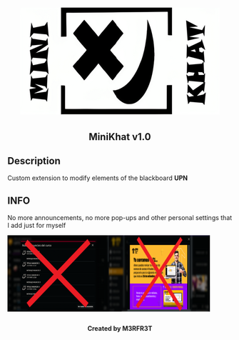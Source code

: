 <h1 align="center"><img src="/img/MiniKhat.png" alt="razenager" width="448px" height="240px"></h1>
<h2 align="center">MiniKhat v1.0</h2>

## Description

<p>Custom extension to modify elements of the blackboard <b>UPN</b></p>

## INFO

<p>No more announcements, no more pop-ups and other personal settings that I add just for myself</p>

<div style="display:flex;">
  <img src="/img/announcement.png" alt="announcement" style="width:45%;">
  <img src="/img/popup.png" alt="popup" style="width:45%;">
</div>

##
<h4 align="center">Created by M3RFR3T</h1>
